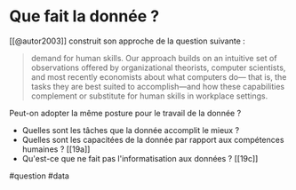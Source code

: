 # Que fait la donnée ?

[[@autor2003]] construit son approche de la question suivante : 

> demand for human skills. Our approach builds on an intuitive set of observations offered by organizational theorists, computer scientists, and most recently economists about what computers do— that is, the tasks they are best suited to accomplish—and how these capabilities complement or substitute for human skills in workplace settings.

Peut-on adopter la même posture pour le travail de la donnée ?

- Quelles sont les tâches que la donnée accomplit le mieux ?
- Quelles sont les capacitées de la donnée par rapport aux compétences humaines ?  [[19a]]
- Qu'est-ce que ne fait pas l'informatisation aux données ?  [[19c]]

#question #data 